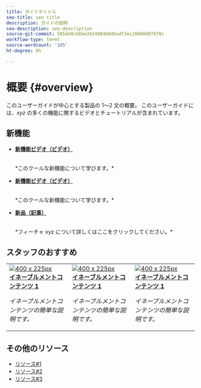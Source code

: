 ```yaml
---
title: ガイドタイトル
seo-title: seo title
description: ガイドの説明
seo-description: seo-description
source-git-commit: 505de9cb6be2624984b0d6adf3ec28960d07978c
workflow-type: tm+mt
source-wordcount: '105'
ht-degree: 0%

---
```



# 概要 {#overview}

このユーザーガイドが中心とする製品の 1～2 文の概要。 このユーザーガイドには、*xyz* の多くの機能に関するビデオとチュートリアルが含まれています。

## 新機能

* **[新機能ビデオ（ビデオ）](README.md)**

   <br>
   *このクールな新機能について学びます。*

* **[新機能ビデオ（ビデオ）](README.md)**

   <br>
   *このクールな新機能について学びます。*

* **[新品（記事）](README.md)**

   <br>
   *フィーチャ xyz について詳しくはここをクリックしてください。*

## スタッフのおすすめ

<table>
<tr>
  <td>
    <a href="#">
      <img alt="400 x 225px" src="myimage.png" />
    </a>
    <div>
      <a href="#">
    <strong>イネーブルメントコンテンツ 1</strong>
    </a>
    </div>
    <p>
    <em>イネーブルメントコンテンツの簡単な説明です。</em>
    <p>
  </td>
   <td>
    <a href="#">
      <img alt="400 x 225px" src="myimage.png" />
    </a>
    <div>
      <a href="#">
    <strong>イネーブルメントコンテンツ 1</strong>
    </a>
    </div>
    <p>
    <em>イネーブルメントコンテンツの簡単な説明です。</em>
    <p>
  </td>
  <td>
    <a href="#">
      <img alt="400 x 225px" src="myimage.png" />
    </a>
    <div>
      <a href="#">
    <strong>イネーブルメントコンテンツ 1</strong>
    </a>
    </div>
    <p>
    <em>イネーブルメントコンテンツの簡単な説明です。</em>
    <p>
  </td>
</tr>
</table>

## その他のリソース

* [リソース#1](README.md)
* [リソース#2](README.md)
* [リソース#3](README.md)
